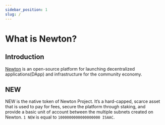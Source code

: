 ```yaml
---
sidebar_position: 1
slug: /
---
```


# What is Newton?

## Introduction

[Newton](https://newtonproject.org) is an open-source platform for launching decentralized applications(DApp) and infrastructure for the community economy.

## NEW

NEW is the native token of Newton Project. It’s a hard-capped, scarce asset that is used to pay for fees, secure the platform through staking, and provide a basic unit of account between the multiple subnets created on Newton. `1 NEW` is equal to `1000000000000000000 ISAAC`.
